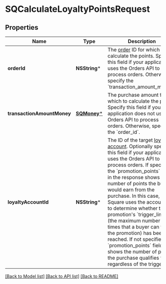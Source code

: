 # SQCalculateLoyaltyPointsRequest

## Properties
Name | Type | Description | Notes
------------ | ------------- | ------------- | -------------
**orderId** | **NSString*** | The [order](https://developer.squareup.com/reference/square_2023-10-18/objects/Order) ID for which to calculate the points. Specify this field if your application uses the Orders API to process orders. Otherwise, specify the &#x60;transaction_amount_money&#x60;. | [optional] 
**transactionAmountMoney** | [**SQMoney***](SQMoney.md) | The purchase amount for which to calculate the points.  Specify this field if your application does not use the Orders API to process orders. Otherwise, specify the &#x60;order_id&#x60;. | [optional] 
**loyaltyAccountId** | **NSString*** | The ID of the target [loyalty account](https://developer.squareup.com/reference/square_2023-10-18/objects/LoyaltyAccount). Optionally specify this field if your application uses the Orders API to process orders.  If specified, the &#x60;promotion_points&#x60; field in the response shows the number of points the buyer would earn from the purchase. In this case, Square uses the account ID to determine whether the promotion&#39;s &#x60;trigger_limit&#x60; (the maximum number of times that a buyer can trigger the promotion) has been reached. If not specified, the &#x60;promotion_points&#x60; field shows the number of points the purchase qualifies for regardless of the trigger limit. | [optional] 

[[Back to Model list]](../README.md#documentation-for-models) [[Back to API list]](../README.md#documentation-for-api-endpoints) [[Back to README]](../README.md)


